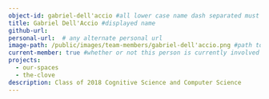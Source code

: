 ```yaml
---
object-id: gabriel-dell'accio #all lower case name dash separated must be unique
title: Gabriel Dell'Accio #displayed name
github-url:
personal-url:  # any alternate personal url
image-path: /public/images/team-members/gabriel-dell'accio.png #path to the featured project image all images should reside in the projects directory
current-member: true #whether or not this person is currently involved in VC++
projects:
  - our-spaces
  - the-clove
description: Class of 2018 Cognitive Science and Computer Science
---
```

